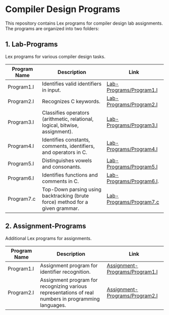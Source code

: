 # Compiler Design Programs

This repository contains Lex programs for compiler design lab assignments. The programs are organized into two folders:

## 1. Lab-Programs

Lex programs for various compiler design tasks.

| Program Name | Description | Link |
|--------------|-------------|------|
| Program1.l   | Identifies valid identifiers in input. | [Lab-Programs/Program1.l](Lab-Programs/Program1.l) |
| Program2.l   | Recognizes C keywords. | [Lab-Programs/Program2.l](Lab-Programs/Program2.l) |
| Program3.l   | Classifies operators (arithmetic, relational, logical, bitwise, assignment). | [Lab-Programs/Program3.l](Lab-Programs/Program3.l) |
| Program4.l   | Identifies constants, comments, identifiers, and operators in C.  | [Lab-Programs/Program4.l](Lab-Programs/Program4.l) |
| Program5.l   | Distinguishes vowels and consonants. | [Lab-Programs/Program5.l](Lab-Programs/Program5.l)  |
| Program6.l   | Identifies functions and comments in C.  | [Lab-Programs/Program6.l](Lab-Programs/Program6.l). |
| Program7.c   | Top-Down parsing using backtracking (brute force) method for a given grammar.  | [Lab-Programs/Program7.c](Lab-Programs/Program7.c)  |

## 2. Assignment-Programs

Additional Lex programs for assignments.

| Program Name | Description | Link |
|--------------|-------------|------|
| Program1.l   | Assignment program for identifier recognition. | [Assignment-Programs/Program1.l](Assignment-Programs/Program1.l) |
| Program2.l   | Assignment program for recognizing various representations of real numbers in programming languages. | [Assignment-Programs/Program2.l](Assignment-Programs/Program2.l) |
